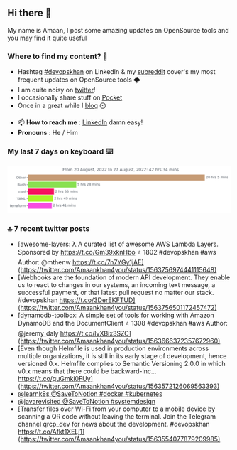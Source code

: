 <!--- [![Hits](https://hits.seeyoufarm.com/api/count/incr/badge.svg?url=https%3A%2F%2Fgithub.com%2Fakhan4u%2Fhit-counter&count_bg=%2379C83D&title_bg=%23555555&icon=&icon_color=%23E7E7E7&title=visits&edge_flat=false)](https://hits.seeyoufarm.com) --->

## Hi there 👋

My name is Amaan, I post some amazing updates on OpenSource tools and you may find it quite useful

### Where to find my content? 🤔

* Hashtag [#devopskhan](https://www.linkedin.com/feed/hashtag/devopskhan/) on LinkedIn & my [subreddit](https://www.reddit.com/r/devopskhan/) cover's my most frequent updates on OpenSource tools 🌩️
* I am quite noisy on [twitter](https://twitter.com/Amaankhan4you)!
* I occasionally share stuff on [Pocket](https://getpocket.com/@ej6g8d1dp2829A16a9Tf5d4T6bAMp3d8791rejDe86yem3bm4e14ex4fT4dluk29)
* Once in a great while I [blog](https://linuxparrot.com/) ⏲️


- 📫 **How to reach me** : [LinkedIn](https://www.linkedin.com/in/amaan-khan-linux-ninja) damn easy!
- **Pronouns** : He / Him

### My last 7 days on keyboard ⌨️

<img src="https://github.com/akhan4u/akhan4u/blob/main/images/stat.svg" alt="Amaan's Wakatime Activity!"/>

### 🔝 7 recent twitter posts
<!-- DEVDOJO:START -->
- [awesome-layers: λ A curated list of awesome AWS Lambda Layers. Sponsored by https://t.co/Gm39xknHbo
⭐️ 1802
#devopskhan #aws
Author: @mthenw
https://t.co/7n7YGy1jAE](https://twitter.com/Amaankhan4you/status/1563756974441115648)
- [Webhooks are the foundation of modern API development. They enable us to react to changes in our systems, an incoming text message, a successful payment, or that latest pull request no matter our stack. #devopskhan https://t.co/3DerEKFTUD](https://twitter.com/Amaankhan4you/status/1563756501172457472)
- [dynamodb-toolbox: A simple set of tools for working with Amazon DynamoDB and the DocumentClient
⭐️ 1308
#devopskhan #aws
Author: @jeremy_daly
https://t.co/lvXBix3SZC](https://twitter.com/Amaankhan4you/status/1563666372357672960)
- [Even though Helmfile is used in production environments across multiple organizations, it is still in its early stage of development, hence versioned 0.x. Helmfile complies to Semantic Versioning 2.0.0 in which v0.x means that there could be backward-inc… https://t.co/guGmki0FUy](https://twitter.com/Amaankhan4you/status/1563572126069563393)
- [@learnk8s @SaveToNotion #docker #kubernetes](https://twitter.com/Amaankhan4you/status/1563561800146096132)
- [@javarevisited @SaveToNotion #systemdesign](https://twitter.com/Amaankhan4you/status/1563560674478866433)
- [Transfer files over Wi-Fi from your computer to a mobile device by scanning a QR code without leaving the terminal. Join the Telegram channel qrcp_dev for news about the development. #devopskhan https://t.co/Afkt1XELj1](https://twitter.com/Amaankhan4you/status/1563554077879209985)
<!-- DEVDOJO:END -->

<!-- ![Amaan's GitHub stats](https://github-readme-stats.vercel.app/api?username=akhan4u&count_private=true&show_icons=true&hide=contribs) -->
